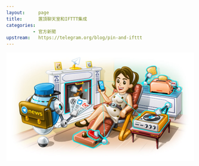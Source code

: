 ```yaml
---
layout:     page
title:      置頂聊天室和IFTTT集成
categories: 
          - 官方新聞
upstream:   https://telegram.org/blog/pin-and-ifttt
---
```


![](/images/IFTTT_Integrations.jpg "使用IFTTT將Telegram與360多項服務集成")
